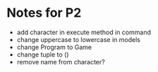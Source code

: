 # Notes for P2

- add character in execute method in command
- change uppercase to lowercase in models
- change Program to Game
- change tuple to ()
- remove name from character?
